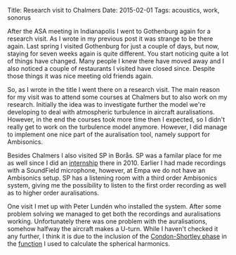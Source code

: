 Title: Research visit to Chalmers
Date: 2015-02-01
Tags: acoustics, work, sonorus

After the ASA meeting in Indianapolis I went to Gothenburg again for a research 
visit. As I wrote in my previous post it was strange to be there again. Last 
spring I visited Gothenburg for just a couple of days, but now, staying for 
seven weeks again is quite different. You start noticing quite a lot of things 
have changed. Many people I knew there have moved away and I also noticed a 
couple of restaurants I visited have closed since. Despite those things it was nice meeting old friends again.

So, as I wrote in the title I went there on a research visit. The main reason 
for my visit was to attend some courses at Chalmers but to also work on my 
research. Initially the idea was to investigate further the model we're 
developing to deal with atmospheric turbulence in aircraft auralisations. 
However, in the end the courses took more time then I expected, so I didn't 
really get to work on the turbulence model anymore. However, I did manage to 
implement one nice part of the auralisation tool, namely support for Ambisonics. 

Besides Chalmers I also visited SP in Borås. SP was a familar place for me as 
well since I did an 
[internship]({static}/pages/thermoacoustic-refrigerator.rst) there in 2010. 
Earlier I had made recordings with a SoundField microphone, however, at Empa we 
do not have an Ambisonics setup. SP has a listening room with a third order 
Ambisonics system, giving me the possibility to listen to the first order 
recording as well as to higher order auralisations. 

One visit I met up with Peter Lundén who installed the system. After some problem solving we managed to 
get both the recordings and auralisations working. Unfortunately there was one 
problem with the auralisations, somehow halfway the aircraft makes a U-turn. 
While I haven't checked it any further, I think it is due to 
the inclusion of the [Condon-Shortley phase](http://en.wikipedia.org/wiki/Ambisonic_data_exchange_formats#Polarity) 
in the [function](http://docs.scipy.org/doc/scipy-0.14.0/reference/generated/scipy.special.sph_harm.html) I used to calculate the spherical harmonics.

